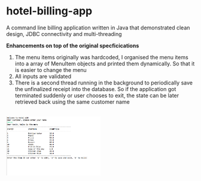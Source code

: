 # hotel-billing-app
<p>A command line billing application written in Java that demonstrated clean design, JDBC connectivity and multi-threading</p>

<b>Enhancements on top of the original specficications</b>
<ol>
<li>The menu items originally was hardcoded, I organised the menu items into a array of MenuItem objects and printed them dynamically. So that it is easier to change the menu </li>

  <li>All inputs are validated</li>

<li>There is a second thread running in the background to periodically save the unfinalized receipt into the database. So if the application got terminated suddenly or user chooses to exit, the state can be later retrieved back using the same customer name</li>
</ol>

<br/>
<img src="hotel-billing-app-ss.png" style="width: 50%;"/>

